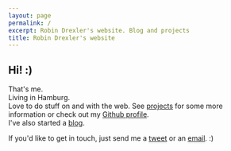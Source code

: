 ```yaml
---
layout: page
permalink: /
excerpt: Robin Drexler's website. Blog and projects
title: Robin Drexler's website
---
```


<div class="index__wrapper">
  <div class="index__image-container">
  <amp-img
    src="/assets/img/me.jpg"
    height="706"
    width="706"
    layout="responsive"
    alt="Robin Drexler"> </amp-img>
  </div>
  <div class="index__text-container">
  <h2>Hi! :)</h2>
  <p>That's me. <br />
Living in Hamburg. <br />
Love to do stuff on and with the web. See <a href="/projects/">projects</a> for some more information or check out my <a href="https://github.com/robin-drexler/" title="https://github.com/robin-drexler/">Github profile</a>. <br />
I've also started a <a href="/blog/" title="Blog">blog</a>.  </p>

<p>If you'd like to get in touch, just send me a <a href="https://twitter.com/RobinDrexler" title="https://twitter.com/RobinDrexler">tweet</a> or an <a href="mailto:drexler.robin+frompage@gmail.com" title="drexler.robin+frompage@gmail.com">email</a>. :)</p>
  </div>
</div>
